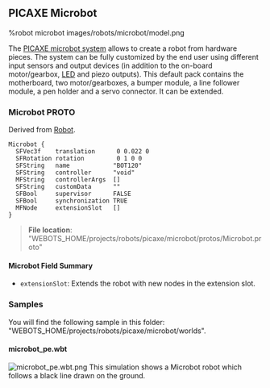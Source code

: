 ## PICAXE Microbot

%robot microbot images/robots/microbot/model.png

The [PICAXE microbot system](http://www.picaxe.com/Hardware/Robot-Kits/PICAXE-20X2-Microbot/) allows to create a robot from hardware pieces.
The system can be fully customized by the end user using different input sensors and output devices (in addition to the on-board motor/gearbox, [LED](../reference/led.md) and piezo outputs).
This default pack contains the motherboard, two motor/gearboxes, a bumper module, a line follower module, a pen holder and a servo connector.
It can be extended.

### Microbot PROTO

Derived from [Robot](../reference/robot.md).

```
Microbot {
  SFVec3f    translation      0 0.022 0
  SFRotation rotation         0 1 0 0
  SFString   name            "BOT120"
  SFString   controller      "void"
  MFString   controllerArgs  []
  SFString   customData      ""
  SFBool     supervisor      FALSE
  SFBool     synchronization TRUE
  MFNode     extensionSlot   []
}
```

> **File location**: "WEBOTS\_HOME/projects/robots/picaxe/microbot/protos/Microbot.proto"

#### Microbot Field Summary

- `extensionSlot`: Extends the robot with new nodes in the extension slot.

### Samples

You will find the following sample in this folder: "WEBOTS\_HOME/projects/robots/picaxe/microbot/worlds".

#### microbot\_pe.wbt

![microbot_pe.wbt.png](images/robots/microbot/microbot_pe.wbt.png) This simulation shows a Microbot robot which follows a black line drawn on the ground.
